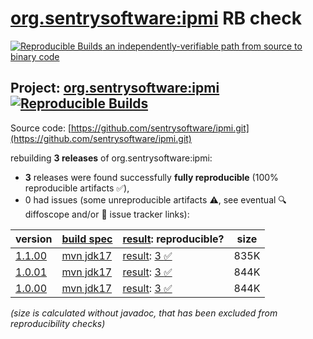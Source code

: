 [org.sentrysoftware:ipmi](https://central.sonatype.com/artifact/org.sentrysoftware/ipmi/versions) RB check
=======

[![Reproducible Builds](https://reproducible-builds.org/images/logos/rb.svg) an independently-verifiable path from source to binary code](https://reproducible-builds.org/)

## Project: [org.sentrysoftware:ipmi](https://central.sonatype.com/artifact/org.sentrysoftware/ipmi/versions) [![Reproducible Builds](https://img.shields.io/endpoint?url=https://raw.githubusercontent.com/jvm-repo-rebuild/reproducible-central/master/content/org/sentrysoftware/ipmi/badge.json)](https://github.com/jvm-repo-rebuild/reproducible-central/blob/master/content/org/sentrysoftware/ipmi/README.md)

Source code: [https://github.com/sentrysoftware/ipmi.git](https://github.com/sentrysoftware/ipmi.git)

rebuilding **3 releases** of org.sentrysoftware:ipmi:
- **3** releases were found successfully **fully reproducible** (100% reproducible artifacts :white_check_mark:),
- 0 had issues (some unreproducible artifacts :warning:, see eventual :mag: diffoscope and/or :memo: issue tracker links):

| version | [build spec](/BUILDSPEC.md) | [result](https://reproducible-builds.org/docs/jvm/): reproducible? | size |
| -- | --------- | ------ | -- |
| [1.1.00](https://central.sonatype.com/artifact/org.sentrysoftware/ipmi/1.1.00/pom) | [mvn jdk17](ipmi-1.1.00.buildspec) | [result](ipmi-1.1.00.buildinfo): [3 :white_check_mark: ](ipmi-1.1.00.buildcompare) | 835K |
| [1.0.01](https://central.sonatype.com/artifact/org.sentrysoftware/ipmi/1.0.01/pom) | [mvn jdk17](ipmi-1.0.01.buildspec) | [result](ipmi-1.0.01.buildinfo): [3 :white_check_mark: ](ipmi-1.0.01.buildcompare) | 844K |
| [1.0.00](https://central.sonatype.com/artifact/org.sentrysoftware/ipmi/1.0.00/pom) | [mvn jdk17](ipmi-1.0.00.buildspec) | [result](ipmi-1.0.00.buildinfo): [3 :white_check_mark: ](ipmi-1.0.00.buildcompare) | 844K |

<i>(size is calculated without javadoc, that has been excluded from reproducibility checks)</i>
